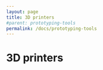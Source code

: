 ```yaml
---
layout: page
title: 3D printers
#parent: prototyping-tools
permalink: /docs/prototyping-tools
---
```


# 3D printers
